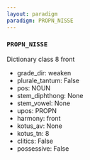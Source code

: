 ```yaml
---
layout: paradigm
paradigm: PROPN_NISSE
---
```

### ` PROPN_NISSE `

Dictionary class 8 front
* grade_dir: weaken
* plurale_tantum: False
* pos: NOUN
* stem_diphthong: None
* stem_vowel: None
* upos: PROPN
* harmony: front
* kotus_av: None
* kotus_tn: 8
* clitics: False
* possessive: False
